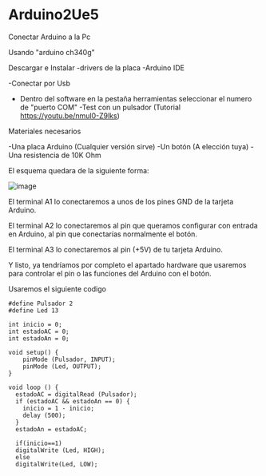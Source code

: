 # Arduino2Ue5

Conectar Arduino a la Pc

Usando "arduino ch340g"

Descargar e Instalar
-drivers de la placa
-Arduino IDE

-Conectar por Usb
- Dentro del software en la pestaña herramientas seleccionar el numero de "puerto COM"
-Test con un pulsador  (Tutorial https://youtu.be/nmul0-Z9lks)

Materiales necesarios

-Una placa Arduino (Cualquier versión sirve)
-Un botón (A elección tuya)
-Una resistencia de 10K Ohm

El esquema quedara de la siguiente forma:

![image](https://user-images.githubusercontent.com/48781895/185523297-5168ba74-4838-44fe-8f99-e5cc7bb339ad.png)

El terminal A1 lo conectaremos a unos de los pines GND de la tarjeta Arduino.

El terminal A2 lo conectaremos al pin que queramos configurar con entrada en Arduino, al pin que conectarías normalmente el botón.

El terminal A3 lo conectaremos al pin (+5V) de tu tarjeta Arduino.

Y listo, ya tendríamos por completo el apartado hardware que usaremos para controlar el pin o las funciones del Arduino con el botón.


Usaremos el siguiente codigo

```
#define Pulsador 2
#define Led 13

int inicio = 0;
int estadoAC = 0;
int estadoAn = 0;

void setup() {
    pinMode (Pulsador, INPUT);
    pinMode (Led, OUTPUT);
}

void loop () {
  estadoAC = digitalRead (Pulsador);
  if (estadoAC && estadoAn == 0) {
    inicio = 1 - inicio;
    delay (500);
  }
  estadoAn = estadoAC; 

  if(inicio==1)
  digitalWrite (Led, HIGH);
  else
  digitalWrite(Led, LOW);
```
